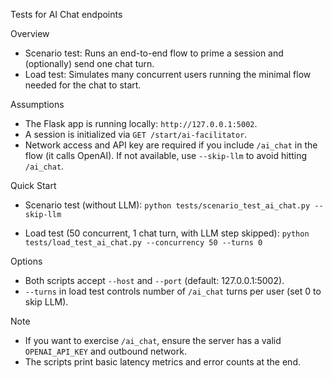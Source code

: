 Tests for AI Chat endpoints

Overview
- Scenario test: Runs an end-to-end flow to prime a session and (optionally) send one chat turn.
- Load test: Simulates many concurrent users running the minimal flow needed for the chat to start.

Assumptions
- The Flask app is running locally: `http://127.0.0.1:5002`.
- A session is initialized via `GET /start/ai-facilitator`.
- Network access and API key are required if you include `/ai_chat` in the flow (it calls OpenAI). If not available, use `--skip-llm` to avoid hitting `/ai_chat`.

Quick Start
- Scenario test (without LLM):
  `python tests/scenario_test_ai_chat.py --skip-llm`

- Load test (50 concurrent, 1 chat turn, with LLM step skipped):
  `python tests/load_test_ai_chat.py --concurrency 50 --turns 0`

Options
- Both scripts accept `--host` and `--port` (default: 127.0.0.1:5002).
- `--turns` in load test controls number of `/ai_chat` turns per user (set 0 to skip LLM).

Note
- If you want to exercise `/ai_chat`, ensure the server has a valid `OPENAI_API_KEY` and outbound network.
- The scripts print basic latency metrics and error counts at the end.

